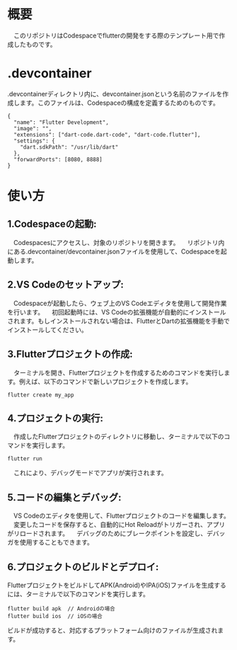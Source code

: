 # 概要
　このリポジトリはCodespaceでflutterの開発をする際のテンプレート用で作成したものです。
 
# .devcontainer
 .devcontainerディレクトリ内に、devcontainer.jsonという名前のファイルを作成します。このファイルは、Codespaceの構成を定義するためのものです。

```
{
  "name": "Flutter Development",
  "image": "",
  "extensions": ["dart-code.dart-code", "dart-code.flutter"],
  "settings": {
    "dart.sdkPath": "/usr/lib/dart"
  },
  "forwardPorts": [8080, 8888]
}
```

# 使い方

## 1.Codespaceの起動:
 　Codespacesにアクセスし、対象のリポジトリを開きます。
　リポジトリ内にある.devcontainer/devcontainer.jsonファイルを使用して、Codespaceを起動します。

## 2.VS Codeのセットアップ:
　Codespaceが起動したら、ウェブ上のVS Codeエディタを使用して開発作業を行います。
　初回起動時には、VS Codeの拡張機能が自動的にインストールされます。もしインストールされない場合は、FlutterとDartの拡張機能を手動でインストールしてください。

## 3.Flutterプロジェクトの作成:
　ターミナルを開き、Flutterプロジェクトを作成するためのコマンドを実行します。例えば、以下のコマンドで新しいプロジェクトを作成します。

```
flutter create my_app
```

## 4.プロジェクトの実行:

　作成したFlutterプロジェクトのディレクトリに移動し、ターミナルで以下のコマンドを実行します。

```
flutter run
```

　これにより、デバッグモードでアプリが実行されます。

## 5.コードの編集とデバッグ:

　VS Codeのエディタを使用して、Flutterプロジェクトのコードを編集します。
　変更したコードを保存すると、自動的にHot Reloadがトリガーされ、アプリがリロードされます。
　デバッグのためにブレークポイントを設定し、デバッガを使用することもできます。

## 6.プロジェクトのビルドとデプロイ:

FlutterプロジェクトをビルドしてAPK(Android)やIPA(iOS)ファイルを生成するには、ターミナルで以下のコマンドを実行します。

```
flutter build apk  // Androidの場合
flutter build ios  // iOSの場合
```

ビルドが成功すると、対応するプラットフォーム向けのファイルが生成されます。
